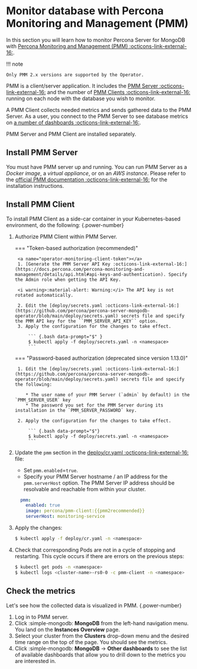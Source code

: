 # Monitor database with Percona Monitoring and Management (PMM)

In this section you will learn how to monitor Percona Server for MongoDB with [Percona Monitoring and Management (PMM) :octicons-link-external-16:](https://www.percona.com/doc/percona-monitoring-and-management/2.x/index.html).

!!! note

    Only PMM 2.x versions are supported by the Operator.

PMM is a client/server application. It includes the [PMM Server :octicons-link-external-16:](https://www.percona.com/doc/percona-monitoring-and-management/2.x/details/architecture.html#pmm-server) and the number of [PMM Clients :octicons-link-external-16:](https://www.percona.com/doc/percona-monitoring-and-management/2.x/details/architecture.html#pmm-client) running on each node with the database you wish to monitor.

A PMM Client collects needed metrics and sends gathered data to the PMM Server.
 As a user, you connect to the PMM Server to see database metrics on
[a number of dashboards :octicons-link-external-16:](https://docs.percona.com/percona-monitoring-and-management/details/dashboards/dashboard-mongodb-experimental_collection_overview.html).

PMM Server and PMM Client are installed separately.

## Install PMM Server

You must have PMM server up and running. You can run PMM Server as a *Docker image*, a *virtual appliance*, or on an *AWS instance*.
Please refer to the [official PMM documentation :octicons-link-external-16:](https://www.percona.com/doc/percona-monitoring-and-management/2.x/setting-up/server/index.html)
for the installation instructions.

## Install PMM Client

To install PMM Client as a side-car container in your Kubernetes-based environment, do the following:
{.power-number}

1. Authorize PMM Client within PMM Server. 

    === "Token-based authorization (recommended)"

        <a name="operator-monitoring-client-token"></a>
        1. [Generate the PMM Server API Key :octicons-link-external-16:](https://docs.percona.com/percona-monitoring-and-management/details/api.html#api-keys-and-authentication). Specify the Admin role when getting the API Key. 

        <i warning>:material-alert: Warning:</i> The API key is not rotated automatically.

        2. Edit the [deploy/secrets.yaml :octicons-link-external-16:](https://github.com/percona/percona-server-mongodb-operator/blob/main/deploy/secrets.yaml) secrets file and specify the PMM API key for the ``PMM_SERVER_API_KEY`` option.
        3. Apply the configuration for the changes to take effect.

            ``` {.bash data-prompt="$" }
            $ kubectl apply -f deploy/secrets.yaml -n <namespace>
            ```
    
    === "Password-based authorization (deprecated since version 1.13.0)"

        1. Edit the [deploy/secrets.yaml :octicons-link-external-16:](https://github.com/percona/percona-server-mongodb-operator/blob/main/deploy/secrets.yaml) secrets file and specify the following:

           * The user name of your PMM Server (`admin` by default) in the `PMM_SERVER_USER` key 
           * The password you set for the PMM Server during its installation in the `PMM_SERVER_PASSWORD` key.

        2. Apply the configuration for the changes to take effect.

            ``` {.bash data-prompt="$"}
            $ kubectl apply -f deploy/secrets.yaml -n <namespace>
            ```

2. Update the `pmm` section in the [deploy/cr.yaml :octicons-link-external-16:](https://github.com/percona/percona-server-mongodb-operator/blob/main/deploy/cr.yaml) file:

    * Set `pmm.enabled`=`true`.
    * Specify your PMM Server hostname / an IP address for the `pmm.serverHost` option. The PMM Server IP address should be resolvable and reachable from within your cluster.

     ```yaml
       pmm:
         enabled: true
         image: percona/pmm-client:{{pmm2recommended}}
         serverHost: monitoring-service
     ``` 
3. Apply the changes:

    ``` {.bash data-prompt="$"}
    $ kubectl apply -f deploy/cr.yaml -n <namespace>
    ```

4. Check that corresponding Pods are not in a cycle of stopping and restarting.
    This cycle occurs if there are errors on the previous steps:

    ```{.bash data-prompt="$"}
    $ kubectl get pods -n <namespace>
    $ kubectl logs <cluster-name>-rs0-0 -c pmm-client -n <namespace>
    ```

## Check the metrics

Let's see how the collected data is visualized in PMM.
{.power-number}

1. Log in to PMM server.
2. Click :simple-mongodb: **MongoDB** from the left-hand navigation menu. You land on the **Instances Overview** page. 
3. Select your cluster from the **Clusters** drop-down menu and the desired time range on the top of the page. You should see the metrics.
4. Click :simple-mongodb: **MongoDB**  →  **Other dashboards** to see the list of available dashboards that allow you to drill down to the metrics you are interested in. 
